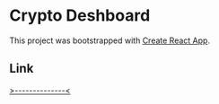 # Crypto Deshboard

This project was bootstrapped with [Create React App](https://github.com/facebook/create-react-app).

## Link

[>--------------<](https://awesome-leavitt-9b98f0.netlify.app)

